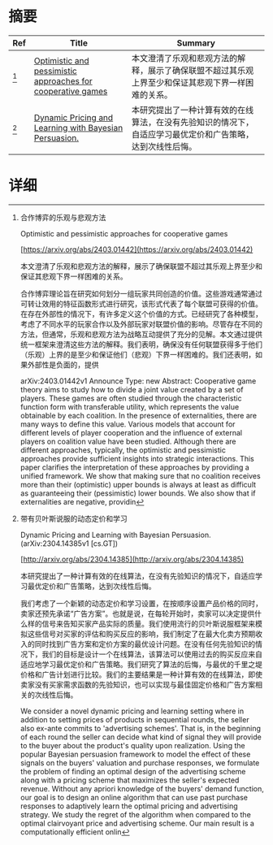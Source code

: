 # 摘要

| Ref | Title | Summary |
| --- | --- | --- |
| [^1] | [Optimistic and pessimistic approaches for cooperative games](https://arxiv.org/abs/2403.01442) | 本文澄清了乐观和悲观方法的解释，展示了确保联盟不超过其乐观上界至少和保证其悲观下界一样困难的关系。 |
| [^2] | [Dynamic Pricing and Learning with Bayesian Persuasion.](http://arxiv.org/abs/2304.14385) | 本研究提出了一种计算有效的在线算法，在没有先验知识的情况下，自适应学习最优定价和广告策略，达到次线性后悔。 |

# 详细

[^1]: 合作博弈的乐观与悲观方法

    Optimistic and pessimistic approaches for cooperative games

    [https://arxiv.org/abs/2403.01442](https://arxiv.org/abs/2403.01442)

    本文澄清了乐观和悲观方法的解释，展示了确保联盟不超过其乐观上界至少和保证其悲观下界一样困难的关系。

    

    合作博弈理论旨在研究如何划分一组玩家共同创造的价值。这些游戏通常通过可转让效用的特征函数形式进行研究，该形式代表了每个联盟可获得的价值。在存在外部性的情况下，有许多定义这个价值的方式。已经研究了各种模型，考虑了不同水平的玩家合作以及外部玩家对联盟价值的影响。尽管存在不同的方法，但通常，乐观和悲观方法为战略互动提供了充分的见解。本文通过提供统一框架来澄清这些方法的解释。我们表明，确保没有任何联盟获得多于他们（乐观）上界的是至少和保证他们（悲观）下界一样困难的。我们还表明，如果外部性是负面的，提供

    arXiv:2403.01442v1 Announce Type: new  Abstract: Cooperative game theory aims to study how to divide a joint value created by a set of players. These games are often studied through the characteristic function form with transferable utility, which represents the value obtainable by each coalition. In the presence of externalities, there are many ways to define this value. Various models that account for different levels of player cooperation and the influence of external players on coalition value have been studied. Although there are different approaches, typically, the optimistic and pessimistic approaches provide sufficient insights into strategic interactions. This paper clarifies the interpretation of these approaches by providing a unified framework. We show that making sure that no coalition receives more than their (optimistic) upper bounds is always at least as difficult as guaranteeing their (pessimistic) lower bounds. We also show that if externalities are negative, providin
    
[^2]: 带有贝叶斯说服的动态定价和学习

    Dynamic Pricing and Learning with Bayesian Persuasion. (arXiv:2304.14385v1 [cs.GT])

    [http://arxiv.org/abs/2304.14385](http://arxiv.org/abs/2304.14385)

    本研究提出了一种计算有效的在线算法，在没有先验知识的情况下，自适应学习最优定价和广告策略，达到次线性后悔。

    

    我们考虑了一个新颖的动态定价和学习设置，在按顺序设置产品价格的同时，卖家还预先承诺“广告方案”。也就是说，在每轮开始时，卖家可以决定提供什么样的信号来告知买家产品实际的质量。我们使用流行的贝叶斯说服框架来模拟这些信号对买家的评估和购买反应的影响，我们制定了在最大化卖方预期收入的同时找到广告方案和定价方案的最优设计问题。在没有任何先验知识的情况下，我们的目标是设计一个在线算法，该算法可以使用过去的购买反应来自适应地学习最优定价和广告策略。我们研究了算法的后悔，与最优的千里之堤价格和广告计划进行比较。我们的主要结果是一种计算有效的在线算法，即使卖家没有买家需求函数的先验知识，也可以实现与最佳固定价格和广告方案相关的次线性后悔。

    We consider a novel dynamic pricing and learning setting where in addition to setting prices of products in sequential rounds, the seller also ex-ante commits to 'advertising schemes'. That is, in the beginning of each round the seller can decide what kind of signal they will provide to the buyer about the product's quality upon realization. Using the popular Bayesian persuasion framework to model the effect of these signals on the buyers' valuation and purchase responses, we formulate the problem of finding an optimal design of the advertising scheme along with a pricing scheme that maximizes the seller's expected revenue. Without any apriori knowledge of the buyers' demand function, our goal is to design an online algorithm that can use past purchase responses to adaptively learn the optimal pricing and advertising strategy. We study the regret of the algorithm when compared to the optimal clairvoyant price and advertising scheme.  Our main result is a computationally efficient onlin
    

